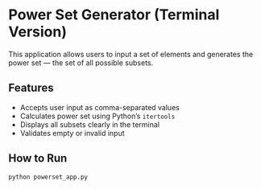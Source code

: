 # Power Set Generator (Terminal Version)

This application allows users to input a set of elements and generates the power set — the set of all possible subsets.

## Features

- Accepts user input as comma-separated values
- Calculates power set using Python’s `itertools`
- Displays all subsets clearly in the terminal
- Validates empty or invalid input

## How to Run

```bash
python powerset_app.py
